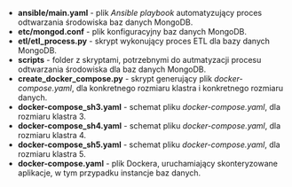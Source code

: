 - **ansible/main.yaml** - plik *Ansible playbook* automatyzujący proces odtwarzania środowiska baz danych MongoDB.
- **etc/mongod.conf** - plik konfiguracyjny baz danych MongoDB.
- **etl/etl_process.py** - skrypt wykonujący proces ETL dla bazy danych MongoDB.
- **scripts** - folder z skryptami, potrzebnymi do autmatyzacji procesu odtwarzania środowiska dla baz danych MongoDB.
- **create_docker_compose.py** - skrypt generujący plik *docker-compose.yaml*, dla konkretnego rozmiaru klastra i konkretnego rozmiaru danych.
- **docker-compose_sh3.yaml** - schemat pliku *docker-compose.yaml*, dla rozmiaru klastra 3.
- **docker-compose_sh4.yaml** - schemat pliku *docker-compose.yaml*, dla rozmiaru klastra 4.
- **docker-compose_sh5.yaml** - schemat pliku *docker-compose.yaml*, dla rozmiaru klastra 5.
- **docker-compose.yaml** - plik Dockera, uruchamiający skonteryzowane aplikacje, w tym przypadku instancje baz danych.